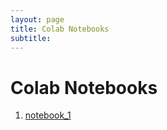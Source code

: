 ```yaml
---
layout: page
title: Colab Notebooks
subtitle: 
---
```


# Colab Notebooks

1. [notebook_1](./NLP_1.ipynb)
